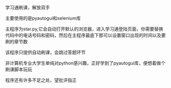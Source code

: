 
学习通刷课，解放双手

主要使用的是pyautogui和selenium库


主程序为star.py,它会自动打开默认的浏览器，进入学习通登陆页面，你需要替换代码中的电话号码和密码，然后在主程序最底下那可以设置窗口出现的时间以及要刷的章节数


该程序只提供自动刷课，会跳过答题环节


非计算机专业大学生单纯对python感兴趣，正好学到了pyautogui库，便想着做个刷课脚本玩玩

程序还有许多不足之处，望批评指正

